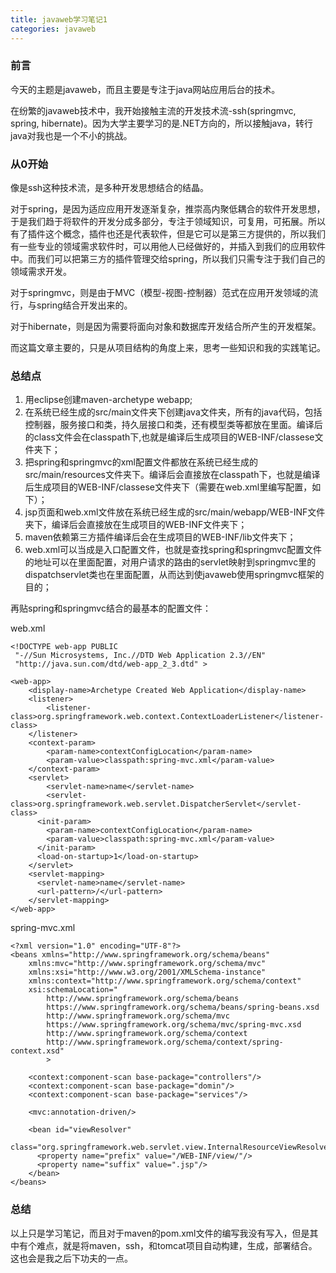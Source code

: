 ```yaml
---
title: javaweb学习笔记1
categories: javaweb
---
```


### 前言

今天的主题是javaweb，而且主要是专注于java网站应用后台的技术。

在纷繁的javaweb技术中，我开始接触主流的开发技术流-ssh(springmvc, spring, hibernate)。因为大学主要学习的是.NET方向的，所以接触java，转行java对我也是一个不小的挑战。

### 从0开始

像是ssh这种技术流，是多种开发思想结合的结晶。

对于spring，是因为适应应用开发逐渐复杂，推崇高内聚低耦合的软件开发思想，于是我们趋于将软件的开发分成多部分，专注于领域知识，可复用，可拓展。所以有了插件这个概念，插件也还是代表软件，但是它可以是第三方提供的，所以我们有一些专业的领域需求软件时，可以用他人已经做好的，并插入到我们的应用软件中。而我们可以把第三方的插件管理交给spring，所以我们只需专注于我们自己的领域需求开发。

对于springmvc，则是由于MVC（模型-视图-控制器）范式在应用开发领域的流行，与spring结合开发出来的。

对于hibernate，则是因为需要将面向对象和数据库开发结合所产生的开发框架。

而这篇文章主要的，只是从项目结构的角度上来，思考一些知识和我的实践笔记。

### 总结点

1. 用eclipse创建maven-archetype webapp;
2. 在系统已经生成的src/main文件夹下创建java文件夹，所有的java代码，包括控制器，服务接口和类，持久层接口和类，还有模型类等都放在里面。编译后的class文件会在classpath下,也就是编译后生成项目的WEB-INF/classese文件夹下；
3. 把spring和springmvc的xml配置文件都放在系统已经生成的src/main/resources文件夹下。编译后会直接放在classpath下，也就是编译后生成项目的WEB-INF/classese文件夹下（需要在web.xml里编写配置，如下）；
4. jsp页面和web.xml文件放在系统已经生成的src/main/webapp/WEB-INF文件夹下，编译后会直接放在生成项目的WEB-INF文件夹下；
5. maven依赖第三方插件编译后会在生成项目的WEB-INF/lib文件夹下；
6. web.xml可以当成是入口配置文件，也就是查找spring和springmvc配置文件的地址可以在里面配置，对用户请求的路由的servlet映射到springmvc里的dispatchservlet类也在里面配置，从而达到使javaweb使用springmvc框架的目的；

再贴spring和springmvc结合的最基本的配置文件：

web.xml

```
<!DOCTYPE web-app PUBLIC
 "-//Sun Microsystems, Inc.//DTD Web Application 2.3//EN"
 "http://java.sun.com/dtd/web-app_2_3.dtd" >

<web-app>
	<display-name>Archetype Created Web Application</display-name>
	<listener>
		<listener-class>org.springframework.web.context.ContextLoaderListener</listener-class>
	</listener>
	<context-param>
		<param-name>contextConfigLocation</param-name>
		<param-value>classpath:spring-mvc.xml</param-value>
	</context-param>
	<servlet>
		<servlet-name>name</servlet-name>
		<servlet-class>org.springframework.web.servlet.DispatcherServlet</servlet-class>
	  <init-param>
	    <param-name>contextConfigLocation</param-name>
	    <param-value>classpath:spring-mvc.xml</param-value>
	  </init-param>
	  <load-on-startup>1</load-on-startup>
	</servlet>
	<servlet-mapping>
	  <servlet-name>name</servlet-name>
	  <url-pattern>/</url-pattern>
	</servlet-mapping>
</web-app>

```

spring-mvc.xml

```
<?xml version="1.0" encoding="UTF-8"?>
<beans xmlns="http://www.springframework.org/schema/beans"
    xmlns:mvc="http://www.springframework.org/schema/mvc"
    xmlns:xsi="http://www.w3.org/2001/XMLSchema-instance"
    xmlns:context="http://www.springframework.org/schema/context"
    xsi:schemaLocation="
        http://www.springframework.org/schema/beans
        https://www.springframework.org/schema/beans/spring-beans.xsd
        http://www.springframework.org/schema/mvc
        https://www.springframework.org/schema/mvc/spring-mvc.xsd
        http://www.springframework.org/schema/context
        http://www.springframework.org/schema/context/spring-context.xsd"
        >

    <context:component-scan base-package="controllers"/>
    <context:component-scan base-package="domin"/>
    <context:component-scan base-package="services"/>
    
    <mvc:annotation-driven/>

    <bean id="viewResolver" 
    	class="org.springframework.web.servlet.view.InternalResourceViewResolver">
      <property name="prefix" value="/WEB-INF/view/"/>
      <property name="suffix" value=".jsp"/>
    </bean>
</beans>
```

### 总结

以上只是学习笔记，而且对于maven的pom.xml文件的编写我没有写入，但是其中有个难点，就是将maven，ssh，和tomcat项目自动构建，生成，部署结合。这也会是我之后下功夫的一点。